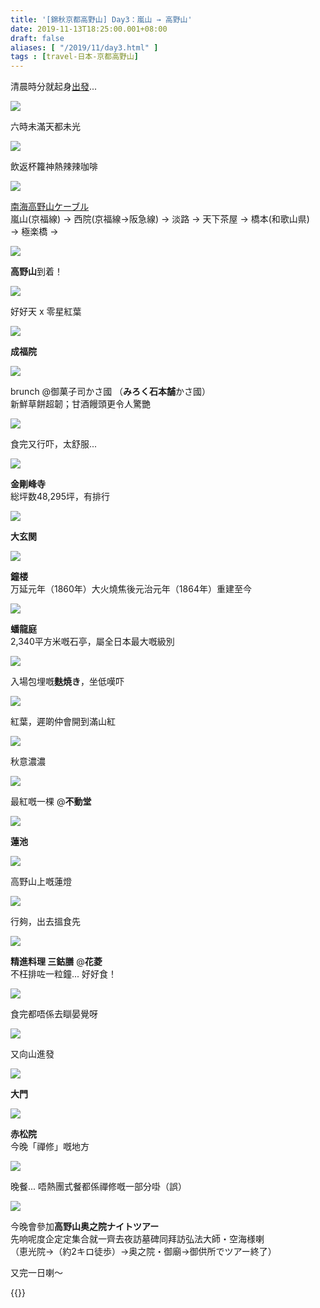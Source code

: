 ```yaml
---
title: '[錦秋京都高野山] Day3：嵐山 → 高野山'
date: 2019-11-13T18:25:00.001+08:00
draft: false
aliases: [ "/2019/11/day3.html" ]
tags : [travel-日本-京都高野山]
---
```


清晨時分就起身[出發](https://hidie.net/kyotokoyasan3a/)...  

![](/images/kyotokoyasan3a1.jpg)

六時未滿天都未光  

![](/images/kyotokoyasan3a2.jpg)

飲返杯籮神熱辣辣咖啡  

![](/images/kyotokoyasan3b.jpg)

[南海高野山ケーブル](https://hidie.net/kyotokoyasan3b/)  
嵐山(京福線) → 西院(京福線→阪急線) → 淡路 → 天下茶屋 → 橋本(和歌山県) → 極楽橋 →  

![](https://apgzlq.ch.files.1drv.com/y4mwnhp5cvdfoi6j4viTlFj_FiBlsOZX0Hgy0mlZwULQV4sy-JgzhN_iqV6LDc3fIM117VbxSmbTqWZNTpms9lZxDWTPDmqSZFPLrWYkjJVxZc1N8rlsD2p4wGfpHUYnVeEcICyOjY1K-3cSKkdd8-cF4c4OaCzOHWLyoUKw7pzBtuHhPo6QpTvUtYaawuPRtuCK3CEseudTx3dBXa67_faZQ?width=660&height=371&cropmode=none)

**高野山**到着！  

![](https://zogtlq.ch.files.1drv.com/y4m2BZpW4uxjtFXyopuZJeo4ubWLVs9UshCzo8qRy-Ibb031GnXjtYp85dFxiR1mRgPg6RcBUXgZov2agfALxKKgbBA2OfgJuBc17p1xfywhijheTiLlrXZCck317sIIGLWh58bHspVzgBbM0kVtVLlT-rsiD-zkVLX7UcsXQ6SU_DzuMETzEwja3EbIJzwkhFg70FmPjpyFRGOfUKydjkcRA?width=660&height=371&cropmode=none)

好好天 x 零星紅葉  

![](https://zegxlq.ch.files.1drv.com/y4mQusBkVVWtH1sxwHX3GPOrK5bAKlNwju7yC-UgGvZqnb4WiklyVlNnCqlsFcHhKsnDvm2YIiV5YEikqOuHScEnnPZzUQdaVNYfIwyoUhSTpHPLhZI0Vu4L6q59QysvK1UvFMgQrHyyelEDYEHMmALKLTiPlyiwGDtTGQ06nFHgXLI5krqTbFqdpS2KSBadaRkdEcXWdfxnp2cu_4h5UPFXA?width=660&height=371&cropmode=none)

**成福院**  

![](https://zegwlq.ch.files.1drv.com/y4mFQDVtRqFiKQ7P3Njo2llCH3JK2lr35zjwY3_Ncy98qrtLGCOaTIIFB9FBYKzgqtzlJ9_EBqPo5sLcUW_rOo_T6QelvC5xqM8zENAtBnnPnxJ2lw-vJ-E12lCWSDb67atIfOgpXYQT9_qtRK8YNMtty3R3NDd65Ugq0yWE-4EREPha-3VbJaefNaHxlG4lRHt2pgg9_VsCdSzW6HzzuBMQg?width=660&height=371&cropmode=none)

brunch @御菓子司かさ國 （**みろく石本舗**かさ國）   
新鮮草餅超韌；甘酒饅頭更令人驚艷  

![](https://zugzlq.ch.files.1drv.com/y4mIrcSw0TGpAFicL_pru3Ewa7gjQoljN-IQw3Nn7mC8M-6z7c_wYjtRAeBELNmmPCEsm8Wc0KAKjyWzlxybF0SZ0iYz2G6WkVCvjXtV-zKM4E5yPOjM5ktBUp38yQFMaWXiS3ZEFWXLnrwn7RpL3trfxPF5rw_xER6Av6uf1xx6G-JhrzymTOBmpVFg3zYqaECmDvibOLnNW9MmynDri9VYA?width=660&height=371&cropmode=none)

食完又行吓，太舒服...  

![](https://zpgylq.ch.files.1drv.com/y4mF1_57c0Nw6vQD87csy4fw8s9mJ6e5CbTdi3QfE2-l9Qt-slRMWPnge0wSxhXLhAJRFRxexrDy1DOjUpY8mElhasPMNyuJ0RzbWUUkKV4KbKYYYxTVfoDUXCTvk_XzYMkX0V7QXkf8emuJPVe6DdFy5Sg2AFda_Vjv_NoJ_6AoIZUSEitApfL6CXgTJQa8bbmW4S1qMUf9NbnH2cF9tfDRg?width=660&height=371&cropmode=none)

**金剛峰寺**  
総坪数48,295坪，有排行  

![](https://yogwlq.ch.files.1drv.com/y4me4UTULhUDvHPxeyN04ftXk1nKc6iEy4JkaW7nsf6uCkWVe8AJTuA3X_ioocNBtgVrEvYhoszfqf_dG5vWZl0tYWPCnS86_bXrpBs6YkrCimP7JpiUC1zWwkh0g2j0MODt7K9mwiGz1yPIIPGR24pgMdsRrY2KAxD4xrVKQbPy1i0HrZsT8i9iu3B5XOdqoNkYOfrDSiBNBPEO10qpZksEQ?width=660&height=371&cropmode=none)

**大玄関**  

![](https://aejnoq.ch.files.1drv.com/y4mygkfIkFgmkMF3lZxmFSbpNINgwVGbYKua-XlxfIlU-UvMsHxQfIRjUDI-Kb84do2sKEQXaCyb0aVTEtCu6ptqN8bbRMxlh9JIyfaee4CL9H5R54-M_pZU7tCZI8N-dGD0N8ix05FyZBL0JTpWCG5jPc8rjoRHcpFN228Gm840GIsLoLRi0_PsDScSjh1vY8trpoHjYYAKSwYnPdTMsvcAQ?width=660&height=371&cropmode=none)

**鐘楼**  
万延元年（1860年）大火燒焦後元治元年（1864年）重建至今  

![](https://aejqoq.ch.files.1drv.com/y4mtUkGwnm9EQwbIYw2Kg1wjS3sddGad5xOZs8vEinUj5yqmaexG4rQC1TVCVj67d9xeWLFn8HwUF9Cc0rd5-RgtjiV_763lGg6dE1Aatn0dkstVDNBB37HnUap0nWJopcAK0C9-VyldbcnBvHBK3061Qfbe0a-NQdNjKyGAwYOFGMtEq03_ZSrKdAohPBQ7omMmkzHE17BIGBlHDXVWfgt5g?width=660&height=371&cropmode=none)

**蟠龍庭**  
2,340平方米嘅石亭，屬全日本最大嘅級別  

![](https://aojkoq.ch.files.1drv.com/y4m7wNDdRBsyT6SZaWQvYdQE4Dh7jn-fDEvTIpaXFefCwQ8qqAJY808Zu5-jl4cEmLKoeKFLnCrDEg8E46jJK0PMpGXx8AByoXOC0nBQzPadJtF8uc0CBekyrRLvNZplX5vDicftroqo5TqtqoPkI29p45O_UcTtQzLrq9NBV-AbqFNwbJdChWE_Vg7evKW1fpndIYgUi8E1E2feshgT9CI9Q?width=660&height=371&cropmode=none)

入場包埋嘅**麩焼き**，坐低嘆吓  

![](https://zojjoq.ch.files.1drv.com/y4mucpfjwMybIJ0lE71rS78ZRLNyLFiRITNa5-3peKnF6xeA2Lyhj1eMM43DPqi9fB0WOw-boxi9cskZi_oEpdt6ODZ6xfUBYDB58ADHr1emqjGj399gqhehf9cwo7p0TQlO0gW6P7n5RdtsCSHci16NCqWPOeDWWl0PykafpGiHvCE5YJe_vvIbwTb7i_8OYtYz86R0MQD5sWwboodxj4UFg?width=660&height=371&cropmode=none)

紅葉，遲啲仲會開到滿山紅  

![](https://aphizw.ch.files.1drv.com/y4myDU12cViyMGrsTfvms4iip5D3FTWqaC6frzcUIc5vWc3bGvCUXy6GLUpjKspJNaDa_EMfLbuKdPAcSeWLQ1kliSFDoEYdFPNJTruSaUzhBmNHT4M_XP4NEmgyvumUDaGGFVhKqSZPzItvmrWeeSZndzQBiFKMasR1xWsOln16gBtaYl6tto5rg6jVn5PXOS3bGsfeCAxT7UZE8iRAh2jiQ?width=371&height=660&cropmode=none)

秋意濃濃  

![](https://auhgzw.ch.files.1drv.com/y4mFqGIawGXZDoeaoSX5oEWuf44cPXLmQkzUOtI8aPQN88BydAaAJzwsh6PReHevZdYUSeYofzQ7S-WK_Qz2oz-FDaZp7ZQ0_KTxOVGF8J0JhKvdUyxdQh1aDlgtORnEsBT0oLYUTwlQ6a3V6efQRjfLFXk39faZ5sf-SylWRXm4m1CriioSpkl58R1n5Q0PjdXiNisRx8GWIj3jAWAE9qz6g?width=660&height=371&cropmode=none)

最紅嘅一棵 @**不動堂**  

![](https://zohjzw.ch.files.1drv.com/y4mbLj46t2LzRzawGMNb0DSkzY0CtFAs6gRoWps4SyvOMC-y33hKwQmAIW022F_N5QrDfBtFx72-aZftQypZiBAY5xb3bbKx7pxm3SVwznHzDBLRItApwwBiyk_YxHVhIQ8Fizbqz3S3lz_-ZEcYpXql7_-u1TamMhRHJSvtgGAhlWfsCfJr5chETWnEiUnDh1wL1rI4T1i6g3jzUMeBPa8mQ?width=660&height=371&cropmode=none)

**蓮池**  

![](https://yohczw.ch.files.1drv.com/y4m-kcVupSUqvb9YnHiduU5uyiYIUmKndEIpRK2tdY6QMcfxo5XbKTJfNNWWZSaPvb0MGWui4-ga2CrAKIIIZgnsxfBqm3bbGyfndZcCo6bm23pAZ23EK09RvNBVuTerc8BLz-VQxS03vT_5Gi4bYC_ONZqApTUSSAEFDCoGvQHSh1zEjrPyQLtRk2tkyJ52jrJhlsVzZhIiGPpQ1U4vlNsqQ?width=660&height=371&cropmode=none)

高野山上嘅蓮燈  

![](https://aohsfg.ch.files.1drv.com/y4m1OieIPB4uNcTg7PecM3pEErZQJO9fbfhIlVMc6ks1kM_G-LtS_JCNf6yBgWvVz1pV8RvV0ZojRAkVo5AaWM9ANOn6_dqd6kyuJeEpuR-JY-E2HBybMg_1KLkE2qlTv1miPeC3fBOoq-a-XkVacWsNV49sq-IMipBFwzM7MSKtNT0-zYbj7wXc1E0rgTXg6It0CO6iNmOANkNj-no3Tiiaw?width=660&height=371&cropmode=none)

行夠，出去搵食先  

![](https://aehsfg.ch.files.1drv.com/y4mTeNmOMPikgoVTgVPdVUgBGICPY4ot0nCt7cOagKD8agOFYxvgPm4uK0LH3HaXTM0OpbT30RJ5zV3U1b8yNjIL2YonZIsIDnXPYkGd4uKSSOeuoBQSCkD1ot6nMG9Ei3C_YZAUqFUXRpXskp-_9Cv7md_nn3tKGUnos1mo5Y6tHBX44mJ03cb_6KMVtbB1qX5yTS_gIbjsHo7q2FxsKCWNg?width=660&height=371&cropmode=none)

**精進料理 三鈷膳** @**花菱**  
不枉排咗一粒鐘... 好好食！  

![](https://zohjfg.ch.files.1drv.com/y4mAi760URuyHsz6ez9mzpPYKcFfBtKioCbgwHdRrV3Mn3b2Vn89BrDKKzJaM7sBrx6oX0TYATD3aIewHmvyZUAzieOnl9EEBoH8LsUpViw2D8aZCVofJ6fDDM96znNmLHK4_Lc1kqk624q0lVTW4BPOxeHZEYZZZ2TZ48jxfbsl9ZFxvt6MjV67J4cHRq1ObyxWZp0Cfmn4w5AlYUA2Cioxg?width=660&height=371&cropmode=none)

食完都唔係去瞓晏覺呀  

![](https://zehqfg.ch.files.1drv.com/y4mrLRwgfPD77T2wOEvpPo3ySHYAQc9s9af529uzmlwoj1SMgi-UsFZoZWLlDAzk4Gtj77yxzGFgccCFotBqoOQOhIJfNCj1ZkosEaVsHV8dxULs5jaUA6zp0ITDLbM5kt8XrtZvgTss0O8xn5gBnUg0gw0zFjX1gG-fZg-frnNxpVR0mSYlyltN9XdWDIJUrHzNWyL7jZDguDqbw9aNxueWQ?width=660&height=371&cropmode=none)

又向山進發  

![](https://zehmfg.ch.files.1drv.com/y4mIuVOWHv1IXCDj4gYLBTaX9vj3JnQFZ_d5zG2Yo0X4EJT2ufCkivd8wCNy4cGsrfp6_gYrojFqpkBmPFGG3InMXgt1jIgJorCQyUv1WM4FKtoAdezZYlEvyclYv7Z8uvOgCt1ziWyncc9ZFiB2hJNbQYfsc_uS9OTWJn-fWGqB5f9q1Y1Wyu8fH7Ed1wIVCFwqDpdE6I_YVySD5vfJ89cEA?width=660&height=371&cropmode=none)

**大門**  

![](https://yohrfg.ch.files.1drv.com/y4mtsGtcb8Z2lIRgYTihqf9dnjqzehg4T1zCXyms4RNr8k7EYOdce0Mt7eyPrR83kT6T8kTO7fZFTbVqMXKgGH9QpOqNv0dfxaGjysW29Arkw6jyvb6B6wijItmHjW-M8HUytLLGExWANOj6AhnXeeBCyKJ2AKhimi0DSpwwx1wktkQjWby1MHwSQ7yRi8Rkp9lCjv0WAyGzRDgEETegtCUiQ?width=660&height=371&cropmode=none)

**赤松院**  
今晚「禪修」嘅地方  

![](https://aogeiw.ch.files.1drv.com/y4mC5bYeKQerjJrfeEw48XGY3cZ7-FC9hqhPVpVJw7DYKONHjYk6zr9jLocOY9O9Gpvocf1Jh2d9Inn3SJgk8ZJjBmOkuxLiqgZZEwRmXpQ-BoVR9KeGckQ49xpann24BC3A2cnZu_Q2VG0zfc0HRt6PhXTlLvhEwQVnBTvc-U0Y-bS9u5YdBI_76h2QaHhauWdDeXj4CrQOVxsNMBic0aOLQ?width=660&height=371&cropmode=none)

晚餐... 唔熱團式餐都係禪修嘅一部分啩（誤）  

![](https://aogaiw.ch.files.1drv.com/y4myIYrRsO8mQPbpfeTA0IdiVLT8h0nLdF4eLZ_bQ9iY_fqapzoey_9lTkYIn-OINdsTpe7Ru0VbhOEiDiswXj5wO1lFhZtOSiZDCRPKY_W3r3Fco2xOrp-nnBUHdAkg89LEEz1bE59KyAoAWrUWyFCG3q1biZaKBeA1f-GospEHmrE5IGGixhrnAHgoi7qQaOzSwW5k3LtuUhQzhTrpknKrg?width=371&height=660&cropmode=none)

今晚會參加**高野山奥之院ナイトツアー**  
先响呢度企定定集合就一齊去夜訪墓碑同拜訪弘法大師・空海様喇  
（恵光院→（約2キロ徒歩）→奥之院・御廟→御供所でツアー終了）  
  
  
又完一日喇～  
  
  
{{<kyotokoyasan>}}  
